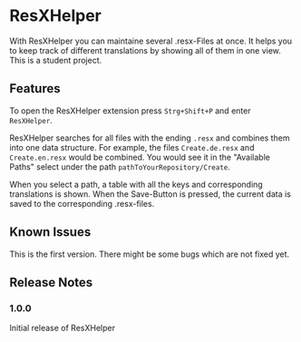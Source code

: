# ResXHelper

With ResXHelper you can maintaine several .resx-Files at once. It helps you to keep track of different translations by showing all of them in one view. 
This is a student project.

## Features

To open the ResXHelper extension press `Strg+Shift+P` and enter `ResXHelper`.

ResXHelper searches for all files with the ending `.resx` and combines them into one data structure. 
For example, the files `Create.de.resx` and `Create.en.resx` would be combined. You would see it in the "Available Paths" select under the path `pathToYourRepository/Create`.

When you select a path, a table with all the keys and corresponding translations is shown. When the Save-Button is pressed, the current data is saved to the corresponding .resx-files.

## Known Issues

This is the first version. There might be some bugs which are not fixed yet.

## Release Notes

### 1.0.0
Initial release of ResXHelper

